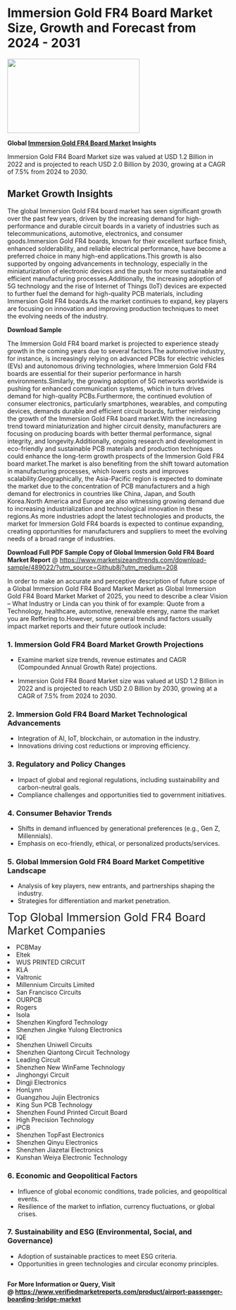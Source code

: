 <H1>Immersion Gold FR4 Board Market Size, Growth and Forecast from 2024 - 2031</H1><img class="aligncenter size-medium wp-image-584254" src="https://thirdeyenews.in/wp-content/uploads/2024/09/Global-Market-Research-300x168.jpeg" alt="" width="300" height="168" /><p><strong>Global&nbsp;<a href="https://www.marketsizeandtrends.com/download-sample/489022/?utm_source=Github8j?utm_medium=208">Immersion Gold FR4 Board Market</a> Insights</strong></p><p>Immersion Gold FR4 Board Market size was valued at USD 1.2 Billion in 2022 and is projected to reach USD 2.0 Billion by 2030, growing at a CAGR of 7.5% from 2024 to 2030.</p><p><h2>Market Growth Insights</h2> <p>The global Immersion Gold FR4 board market has seen significant growth over the past few years, driven by the increasing demand for high-performance and durable circuit boards in a variety of industries such as telecommunications, automotive, electronics, and consumer goods.Immersion Gold FR4 boards, known for their excellent surface finish, enhanced solderability, and reliable electrical performance, have become a preferred choice in many high-end applications.This growth is also supported by ongoing advancements in technology, especially in the miniaturization of electronic devices and the push for more sustainable and efficient manufacturing processes.Additionally, the increasing adoption of 5G technology and the rise of Internet of Things (IoT) devices are expected to further fuel the demand for high-quality PCB materials, including Immersion Gold FR4 boards.As the market continues to expand, key players are focusing on innovation and improving production techniques to meet the evolving needs of the industry.</p> <p><strong>Download Sample</strong></p> <p>The Immersion Gold FR4 board market is projected to experience steady growth in the coming years due to several factors.The automotive industry, for instance, is increasingly relying on advanced PCBs for electric vehicles (EVs) and autonomous driving technologies, where Immersion Gold FR4 boards are essential for their superior performance in harsh environments.Similarly, the growing adoption of 5G networks worldwide is pushing for enhanced communication systems, which in turn drives demand for high-quality PCBs.Furthermore, the continued evolution of consumer electronics, particularly smartphones, wearables, and computing devices, demands durable and efficient circuit boards, further reinforcing the growth of the Immersion Gold FR4 board market.With the increasing trend toward miniaturization and higher circuit density, manufacturers are focusing on producing boards with better thermal performance, signal integrity, and longevity.Additionally, ongoing research and development in eco-friendly and sustainable PCB materials and production techniques could enhance the long-term growth prospects of the Immersion Gold FR4 board market.The market is also benefiting from the shift toward automation in manufacturing processes, which lowers costs and improves scalability.Geographically, the Asia-Pacific region is expected to dominate the market due to the concentration of PCB manufacturers and a high demand for electronics in countries like China, Japan, and South Korea.North America and Europe are also witnessing growing demand due to increasing industrialization and technological innovation in these regions.As more industries adopt the latest technologies and products, the market for Immersion Gold FR4 boards is expected to continue expanding, creating opportunities for manufacturers and suppliers to meet the evolving needs of a broad range of industries.</p> <p><span class=""><strong>Download Full PDF Sample Copy of Global Immersion Gold FR4 Board Market Report</strong> @ <a href="https://www.marketsizeandtrends.com/download-sample/489022/?utm_source=Github8j?utm_medium=208" target="_blank">https://www.marketsizeandtrends.com/download-sample/489022/?utm_source=Github8j?utm_medium=208</a></span></p><p>In order to make an accurate and perceptive description of future scope of a Global&nbsp;Immersion Gold FR4 Board Market Market as Global&nbsp;Immersion Gold FR4 Board Market Market of 2025, you need to describe a clear Vision &ndash; What Industry or Linda can you think of for example: Quote from a Technology, healthcare, automotive, renewable energy, name the market you are Reffering to.However, some general trends and factors usually impact market reports and their future outlook include:</p><h3>1.&nbsp;<strong>Immersion Gold FR4 Board Market Growth Projections</strong></h3><ul><li>Examine market size trends, revenue estimates and CAGR (Compounded Annual Growth Rate) projections.</li><li><p>Immersion Gold FR4 Board Market size was valued at USD 1.2 Billion in 2022 and is projected to reach USD 2.0 Billion by 2030, growing at a CAGR of 7.5% from 2024 to 2030.</p></li></ul><h3>2.&nbsp;<strong>Immersion Gold FR4 Board Market Technological Advancements</strong></h3><ul><li>Integration of AI, IoT, blockchain, or automation in the industry.</li><li>Innovations driving cost reductions or improving efficiency.</li></ul><h3>3.&nbsp;<strong>Regulatory and Policy Changes</strong></h3><ul><li>Impact of global and regional regulations, including sustainability and carbon-neutral goals.</li><li>Compliance challenges and opportunities tied to government initiatives.</li></ul><h3>4.&nbsp;<strong>Consumer Behavior Trends</strong></h3><ul><li>Shifts in demand influenced by generational preferences (e.g., Gen Z, Millennials).</li><li>Emphasis on eco-friendly, ethical, or personalized products/services.</li></ul><h3>5.&nbsp;<strong>Global Immersion Gold FR4 Board Market Competitive Landscape</strong></h3><ul><li>Analysis of key players, new entrants, and partnerships shaping the industry.</li><li>Strategies for differentiation and market penetration.</li></ul><p data-pm-slice="1 1 []"><span style="color: inherit; font-family: inherit; font-size: 25px;">Top Global Immersion Gold FR4 Board Market Companies</span></p><div class="" data-test-id=""><p><li>PCBMay</li><li> Eltek</li><li> WUS PRINTED CIRCUIT</li><li> KLA</li><li> Valtronic</li><li> Millennium Circuits Limited</li><li> San Francisco Circuits</li><li> OURPCB</li><li> Rogers</li><li> Isola</li><li> Shenzhen Kingford Technology</li><li> Shenzhen Jingke Yulong Electronics</li><li> IQE</li><li> Shenzhen Uniwell Circuits</li><li> Shenzhen Qiantong Circuit Technology</li><li> Leading Circuit</li><li> Shenzhen New WinFame Technology</li><li> Jinghongyi Circuit</li><li> Dingji Electronics</li><li> HonLynn</li><li> Guangzhou Jujin Electronics</li><li> King Sun PCB Technology</li><li> Shenzhen Found Printed Circuit Board</li><li> High Precision Technology</li><li> iPCB</li><li> Shenzhen TopFast Electronics</li><li> Shenzhen Qinyu Electronics</li><li> Shenzhen Jiazetai Electronics</li><li> Kunshan Weiya Electronic Technology</li></p></div><h3>6.&nbsp;<strong>Economic and Geopolitical Factors</strong></h3><ul><li>Influence of global economic conditions, trade policies, and geopolitical events.</li><li>Resilience of the market to inflation, currency fluctuations, or global crises.</li></ul><h3>7.&nbsp;<strong>Sustainability and ESG (Environmental, Social, and Governance)</strong></h3><ul><li>Adoption of sustainable practices to meet ESG criteria.</li><li>Opportunities in green technologies and circular economy principles.</li></ul><h2><strong style="font-size: 14px;">For More Information or Query, Visit @&nbsp;</strong><a style="background-color: #ffffff; font-size: 14px;" href="https://www.marketsizeandtrends.com/report/immersion-gold-fr4-board-market/" target="_blank">https://www.verifiedmarketreports.com/product/airport-passenger-boarding-bridge-market</a></h2>
